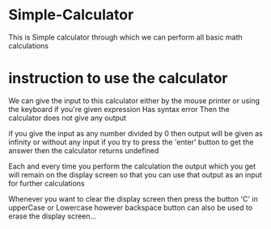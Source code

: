 # Simple-Calculator

This is Simple calculator through which we can perform all basic math calculations

# instruction to use the calculator
We can give the input to this calculator either by the mouse printer or using the keyboard 
if you're given expression Has syntax error Then the calculator does not give any output

if you give the input as any number divided by 0 then output will be given as infinity or 
without any input if you try to press the 'enter' button to get the answer then the calculator returns undefined

Each and every time you perform the calculation the output which you get will remain on the display screen 
so that you can use that output as an input for further calculations

Whenever you want to clear the display screen then press the button 'C' in upperCase or Lowercase however backspace button can also be used to erase the display screen...